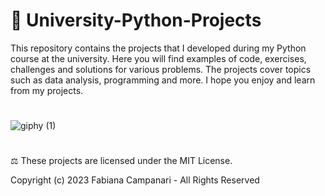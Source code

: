 #  🚀 University-Python-Projects


This repository contains the projects that I developed during my Python course at the university. Here you will find examples of code, exercises, challenges and solutions for various problems. The projects cover topics such as data analysis, programming and more. I hope you enjoy and learn from my projects.

#


![giphy (1)](https://github.com/FabianaCampanari/University-Python-Projects/assets/113218619/fcd9b8e1-d0c8-4463-915c-ec6819959fb9)

#

⚖︎ These projects are licensed under the MIT License.

Copyright (c) 2023 Fabiana Campanari - All Rights Reserved
